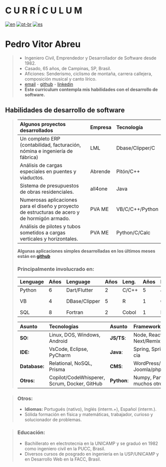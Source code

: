 # **C U R R Í C U L U M**  
[![en](https://img.shields.io/badge/lang-en-red.svg)](./curriculum.md)
[![pt-br](https://img.shields.io/badge/lang-pt--br-green.svg)](./curriculum.pt-br.md)
[![es](https://img.shields.io/badge/lang-es-yellow.svg)](./curriculum.es.md)  

# **Pedro Vitor Abreu**
> - Ingeniero Civil, Emprendedor y Desarrollador de Software desde 1982.
> - Casado, 65 años, de Campinas, SP, Brasil.
> - Aficiones: Senderismo, ciclismo de montaña, carrera callejera, composición musical y canto lírico.
> - [email](soft.pva@gmail.com) - [github](https://github.com/softpva) - [linkedin](https://linkedin.com/in/pedro-vitor-abreu) 
> - **Este currículum contempla mis habilidades con el desarrollo de software.**

## Habilidades de desarrollo de software
>
> | Algunos proyectos desarrollados | Empresa | Tecnología |
> | :--- | :--- | :--- |
> | Un completo ERP (contabilidad, facturación, nómina e ingeniería de fábrica) | LML | Dbase/Clipper/C |
> Análisis de cargas especiales en puentes y viaductos. | Abrende | Pitón/C++ |
> | Sistema de presupuestos de obras residenciales. | all4one | Java |
> | Numerosas aplicaciones para el diseño y proyecto de estructuras de acero y de hormigón armado. | PVA ME | VB/C/C++/Python |
> | Análisis de pilotes y tubos sometidos a cargas verticales y horizontales.| PVA ME | Python/C/Calc |
>
>**Algunas aplicaciones simples desarrolladas en los últimos meses están en [github](https://github.com/softpva)**
>
> ### Principalmente involucrado en:
> | Lenguage | Años | Lenguage | Años | Leng. | Años | Leng. | Años |Leng. | Años |
> | :--- | :--- | :--- | :--- | :--- | :--- |  :--- | :--- |   :--- | :--- | 
> |  Python | 6  | Dart/Flutter | 2  | C/C++ | 5   |  JS/TS | 4  |  Java | 3 
> | VB | 4  | DBase/Clipper | 5 | R | 1 | GDScript | 3 |C# .NET | 3 | 
> | SQL | 8  | Fortran | 2 | Cobol | 1 | Rust | 1 | Kotlin | 1|   
>
> | Asunto | Tecnologías | Asunto | Frameworks/Libraries |
> | :--- | :--- | :--- | :--- |
> | **SO:** | Linux, DOS, Windows, Android | **JS/TS**: | Node, React, Next/Remix |
> | **IDE:** | VsCode, Eclipse, PyCharm |  **Java**: | Spring, SpringBoot & cia |
> | **Database:** | Relational, NoSQL, Prisma |  **CMS**: | WordPress/php, Joomla/php |
> | **Otros:** | Copilot/CodeWhisperer, Scrum, Docker, GitHub| **Python**: | Numpy, Pandas, muchos otros |   

> ### Otros:
> - **Idiomas:** Portugués (nativo), Inglés (interm.+), Español (interm.).
> - Sólida formación en física y matemáticas, trabajador, curioso y solucionador de problemas.

> ### Educación:
> - Bachillerato en electrotecnia en la UNICAMP y se graduó en 1982 como ingeniero civil en la PUCC, Brasil.
> - Diversos cursos de posgrado en ingeniería en la USP/UNICAMP y en Desarrollo Web en la FACC, Brasil.